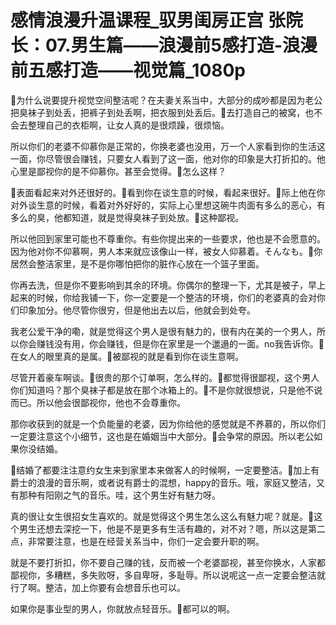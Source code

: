 # 感情浪漫升温课程_驭男闺房正宫 张院长：07.男生篇——浪漫前5感打造-浪漫前五感打造——视觉篇_1080p

🎼为什么说要提升视觉空间整洁呢？在夫妻关系当中，大部分的成吵都是因为老公把臭袜子到处丢，把裤子到处丢啊，把衣服到处丢后。🎼去打造自己的被窝，也不会去整理自己的衣柜啊，让女人真的是很烦躁，很烦恼。

所以你们的老婆不仰慕你是正常的，你换老婆也没用，万一个人家看到你的生活这一面，你尽管很会赚钱，只要女人看到了这一面，他对你的印象是大打折扣的。他心里是鄙视你的是不仰慕你。甚至会觉得。🎼怎么这样？

🎼表面看起来对外还很好的。🎼看到你在谈生意的时候，看起来很好。🎼际上他在你对外谈生意的时候，看着对外好好的，实际上心里想这碗牛肉面有多么的恶心，有多么的臭，他都知道，就是觉得臭袜子到处放。🎼这种鄙视。

所以他回到家里可能也不尊重你。有些你提出来的一些要求，他也是不会愿意的。因为他对你不仰慕啊，男人本来就应该像山一样，被女人仰慕着。そんなも。🎼你居然会整洁家里，是不是你哪怕把你的脏作心放在一个篮子里面。

你再去洗，但是你不要影响到其余的环境。你偶尔的整理一下，尤其是被子，早上起来的时候，你给我铺一下，你一定要是一个整洁的环境，你们的老婆真的会对你们印象加分。他尽管你很穷，但是他出去以后，他就会到处夸。

我老公爱干净的嘞，就是觉得这个男人是很有魅力的，很有内在美的一个男人，所以你会赚钱没有用，你会赚钱，但是你在家里是一个邋遢的一面。no我告诉你。🎼在女人的眼里真的是属。🎼被鄙视的就是看到你在谈生意啊。

尽管开着豪车啊谈。🎼很贵的那个订单啊，怎么样的。🎼都觉得很鄙视，这个男人你们知道吗？那个臭袜子都是放在那个冰箱上的。🎼不是你就很想说，只是他不说而已。所以他会很鄙视你，他也不会尊重你。

那你收获到的就是一个负能量的老婆，因为你给他的感觉就是不养慕的，所以你们一定要注意这个小细节，这也是在婚姻当中大部分。🎼会争常的原因。所以老公如果你没结婚。

🎼结婚了都要注注意约女生来到家里本来做客人的时候啊，一定要整洁。🎼加上有爵士的浪漫的音乐啊，或者说有爵士的混想，happy的音乐。哦，家庭又整洁，又有那种有阳刚之气的音乐。哇，这个男生好有魅力呀。

真的很让女生很招女生喜欢的。就是觉得这个男生怎么这么有魅力呢？就是。🎼这个男生还想去深挖一下，他是不是更多有生活有趣的，对不对？嗯，所以这是第二点，非常要注意，也是在经营关系当中，你们一定会要升职的啊。

就是不要打折扣，你不要自己赚的钱，反而被一个老婆鄙视，甚至你换水，人家都鄙视你，多糟糕，多失败呀，多自卑呀，多耻辱。所以说呢这一点一定要会整洁就行了啊。整洁，加上你要有会想音乐也可以。

如果你是事业型的男人，你就放点轻音乐。🎼都可以的啊。